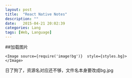 ```yaml
---
layout: post
title:  "React Native Notes"
description: ""
date:   2015-04-21 20:02:39
categories: Lang
tags: [Web, Language]
---
```


##加载图片

```
<Image source={require('image!bg')}  style={styles.bg}>
</Image>
```

日了狗了，资源名对应还不够，文件名本身要改成bg.jpg

